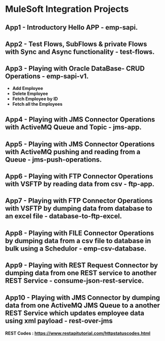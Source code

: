 # MuleSoft Integration Projects

## App1 - Introductory Hello APP - emp-sapi.
## App2 - Test Flows, SubFlows & private Flows with Sync and Async functionality - test-flows.
## App3 - Playing with Oracle DataBase- CRUD Operations - emp-sapi-v1.
* **Add Employee**
* **Delete Employee**
* **Fetch Employee by ID**
* **Fetch all the Employees**
## App4 - Playing with JMS Connector Operations with ActiveMQ Queue and Topic - jms-app.
## App5 - Playing with JMS Connector Operations with ActiveMQ pushing and reading from a Queue - jms-push-operations.
## App6 - Playing with FTP Connector Operations with VSFTP by reading data from csv - ftp-app.
## App7 - Playing with FTP Connector Operations with VSFTP by dumping data from database to an excel file - database-to-ftp-excel.
## App8 - Playing with FILE Connector Operations by dumping data from a csv file to database in bulk using a Schedulor  - emp-csv-database.
## App9 - Playing with REST Request Connector by dumping data from one REST service to another REST Service  - consume-json-rest-service.
## App10 - Playing with JMS Connector by dumping data from one ActiveMQ JMS Queue to a another REST Service which updates employee data using xml payload  - rest-over-jms

####  REST Codes : https://www.restapitutorial.com/httpstatuscodes.html
